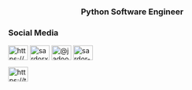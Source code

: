 <h3 align="center">Python Software Engineer</h3>

<h3 align="left">Social Media</h3>
<p align="left">
<a href="https://linkedin.com/in/https://www.linkedin.com/in/sardor-xalilov-7609332b6/" target="blank"><img align="center" src="https://raw.githubusercontent.com/rahuldkjain/github-profile-readme-generator/master/src/images/icons/Social/linked-in-alt.svg" alt="https://www.linkedin.com/in/sardor-xalilov-7609332b6/" height="30" width="40" /></a>
<a href="https://instagram.com/jadoo_uz" target="blank"><img align="center" src="https://raw.githubusercontent.com/rahuldkjain/github-profile-readme-generator/master/src/images/icons/Social/instagram.svg" alt="sardorxx" height="30" width="40" /></a>
<a href="https://www.youtube.com/@SardorXalilov01" target="blank"><img align="center" src="https://raw.githubusercontent.com/rahuldkjain/github-profile-readme-generator/master/src/images/icons/Social/youtube.svg" alt="@jadooofficial" height="30" width="40" /></a>
<a href="https://www.leetcode.com/sardor-xalilov" target="blank"><img align="center" src="https://raw.githubusercontent.com/rahuldkjain/github-profile-readme-generator/master/src/images/icons/Social/leet-code.svg" alt="sardor-xalilov" height="30" width="40" /></a>

<a href="https://t.me/UzbekistanFounder" target="blank"><img align="center" src="https://www.dropbox.com/scl/fi/scuoj6yrbq2bkv6mau23j/icons8-telegram.gif?rlkey=ihh3ghlmyqs64yx04fj0682fs&st=0lb0odt6&dl=0" alt="https://t.me/UzbekistanFounder" height="30" width="40" /></a>
  
</p>

              

